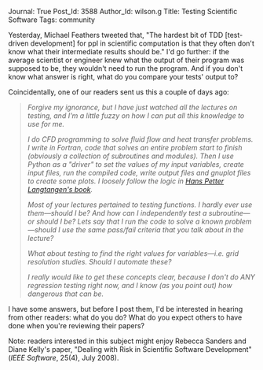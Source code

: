 Journal: True
Post_Id: 3588
Author_Id: wilson.g
Title: Testing Scientific Software
Tags: community

<p>Yesterday, Michael Feathers tweeted that, "The hardest bit of  TDD [test-driven development] for ppl in scientific computation is that they often don't know  what their intermediate results should be." I'd go further: if the average scientist or engineer knew what the output of their program was supposed to be, they wouldn't need to run the program. And if you don't know what answer is right, what do you compare your tests' output to?</p>
<p>Coincidentally, one of our readers sent us this a couple of days ago:</p>
<blockquote><p><em>Forgive my ignorance, but I have just watched all the lectures on testing, and I'm a little fuzzy on how I can put all this knowledge to use for me.</em></p>
<p><em>I do CFD programming to solve fluid flow and heat transfer problems.  I write in Fortran, code that solves an entire problem start to finish (obviously a collection of subroutines and modules). Then I use Python as a "driver" to set the values of my input variables, create input files, run the compiled code, write output files and gnuplot files to create some plots. I loosely follow the logic in <a href="http://www.amazon.com/gp/product/3540739157">Hans Petter Langtangen's book</a>.</em></p>
<p><em>Most of your lectures pertained to testing functions.  I hardly ever use them&mdash;should I be?  And how can I independently test a subroutine&mdash;or should I be?  Lets say that I run the code to solve a known problem&mdash;should I use the same pass/fail criteria that you talk about in the lecture?</em></p>
<p><em>What about testing to find the right values for variables&mdash;i.e. grid resolution studies.  Should I automate these?</em></p>
<p><em>I really would like to get these concepts clear, because I don't do ANY regression testing right now, and I know (as you point out) how dangerous that can be.<br />
</em></p></blockquote>
<p>I have some answers, but before I post them, I'd be interested in hearing from other readers: what do you do? What do you expect others to have done when you're reviewing their papers?</p>
<p>Note: readers interested in this subject might enjoy Rebecca Sanders and Diane Kelly's paper, "Dealing with Risk in Scientific Software Development" (<em>IEEE Software</em>, 25(4), July 2008).</p>
